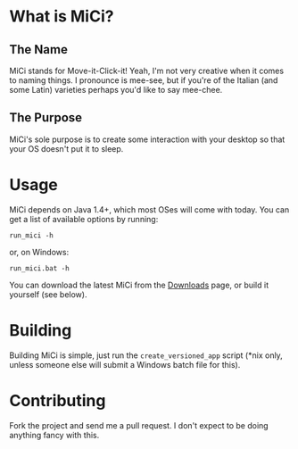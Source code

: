 What is MiCi?
=============

The Name
--------
MiCi stands for Move-it-Click-it! Yeah, I'm not very creative when it comes to naming things. I pronounce is mee-see, but if you're of the Italian (and some Latin) varieties perhaps you'd like to say mee-chee.

The Purpose
-----------
MiCi's sole purpose is to create some interaction with your desktop so that your OS doesn't put it to sleep.

Usage
=====

MiCi depends on Java 1.4+, which most OSes will come with today. You can get a list of available options by running:

    run_mici -h

or, on Windows:

    run_mici.bat -h

You can download the latest MiCi from the [Downloads](https://github.com/jacaetevha/MiCi/downloads) page, or build it yourself (see below).

Building
========

Building MiCi is simple, just run the `create_versioned_app` script (*nix only, unless someone else will submit a Windows batch file for this).


Contributing
============
Fork the project and send me a pull request. I don't expect to be doing anything fancy with this.
